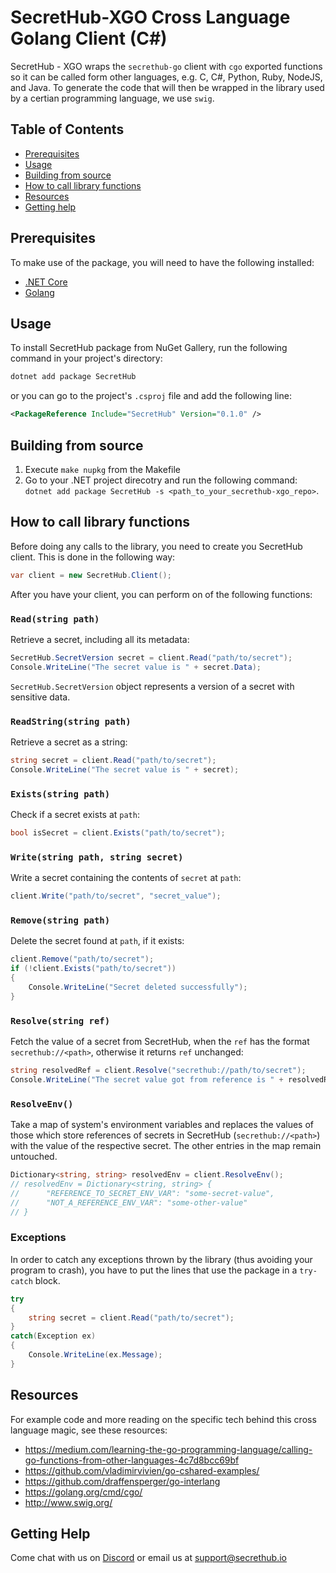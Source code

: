 # SecretHub-XGO Cross Language Golang Client (C#)

SecretHub - XGO wraps the `secrethub-go` client with `cgo` exported functions so it can be called form other languages, e.g. C, C#, Python, Ruby, NodeJS, and Java. To generate the code that will then be wrapped in the library used by a certian programming language, we use `swig`.

## Table of Contents
 - [Prerequisites](#prerequisites)
 - [Usage](#usage)
 - [Building from source](#building-from-source)
 - [How to call library functions](#how-to-call-library-functions)
 - [Resources](#resources)
 - [Getting help](#getting-help)

## Prerequisites

To make use of the package, you will need to have the following installed:
 - [.NET Core](https://docs.microsoft.com/en-gb/dotnet/core/install/)
 - [Golang](https://golang.org/doc/install)

## Usage

To install SecretHub package from NuGet Gallery, run the following command in your project's directory: 
```bash
dotnet add package SecretHub
```
or you can go to the project's `.csproj` file and add the following line:
```xml
<PackageReference Include="SecretHub" Version="0.1.0" />
```

## Building from source 
1. Execute `make nupkg` from the Makefile
2. Go to your .NET project direcotry and run the following command: `dotnet add package SecretHub -s <path_to_your_secrethub-xgo_repo>`.

## How to call library functions
Before doing any calls to the library, you need to create you SecretHub client. This is done in the following way:
```csharp
var client = new SecretHub.Client();
```

After you have your client, you can perform on of the following functions:

### `Read(string path)`
Retrieve a secret, including all its metadata:
```csharp
SecretHub.SecretVersion secret = client.Read("path/to/secret");
Console.WriteLine("The secret value is " + secret.Data);
```
`SecretHub.SecretVersion` object represents a version of a secret with sensitive data.

### `ReadString(string path)`
Retrieve a secret as a string:
 ```csharp
 string secret = client.Read("path/to/secret");
 Console.WriteLine("The secret value is " + secret);
 ```

### `Exists(string path)`
Check if a secret exists at `path`:
```csharp
bool isSecret = client.Exists("path/to/secret");
```

### `Write(string path, string secret)`
Write a secret containing the contents of `secret` at `path`:
```csharp
client.Write("path/to/secret", "secret_value");
```

### `Remove(string path)`
Delete the secret found at `path`, if it exists:
```csharp
client.Remove("path/to/secret");
if (!client.Exists("path/to/secret"))
{
    Console.WriteLine("Secret deleted successfully");
}
```

### `Resolve(string ref)`
Fetch the value of a secret from SecretHub, when the `ref` has the format `secrethub://<path>`, otherwise it returns `ref` unchanged:
```csharp
string resolvedRef = client.Resolve("secrethub://path/to/secret");
Console.WriteLine("The secret value got from reference is " + resolvedRef);
```

### `ResolveEnv()`
Take a map of system's environment variables and replaces the values of those which store references of secrets in SecretHub (`secrethub://<path>`) with the value of the respective secret. The other entries in the map remain untouched.
```csharp
Dictionary<string, string> resolvedEnv = client.ResolveEnv();
// resolvedEnv = Dictionary<string, string> {
// 		"REFERENCE_TO_SECRET_ENV_VAR": "some-secret-value",
//		"NOT_A_REFERENCE_ENV_VAR": "some-other-value"
// }
```

### Exceptions
In order to catch any exceptions thrown by the library (thus avoiding your program to crash), you have to put the lines that use the package in a `try-catch` block.
```csharp
try 
{
	string secret = client.Read("path/to/secret");
} 
catch(Exception ex)
{
	Console.WriteLine(ex.Message);
}
```

## Resources

For example code and more reading on the specific tech behind this cross language magic, see these resources:

- https://medium.com/learning-the-go-programming-language/calling-go-functions-from-other-languages-4c7d8bcc69bf
- https://github.com/vladimirvivien/go-cshared-examples/
- https://github.com/draffensperger/go-interlang
- https://golang.org/cmd/cgo/
- http://www.swig.org/

## Getting Help

Come chat with us on [Discord](https://discord.gg/EQcE87s) or email us at [support@secrethub.io](mailto:support@secrethub.io)
